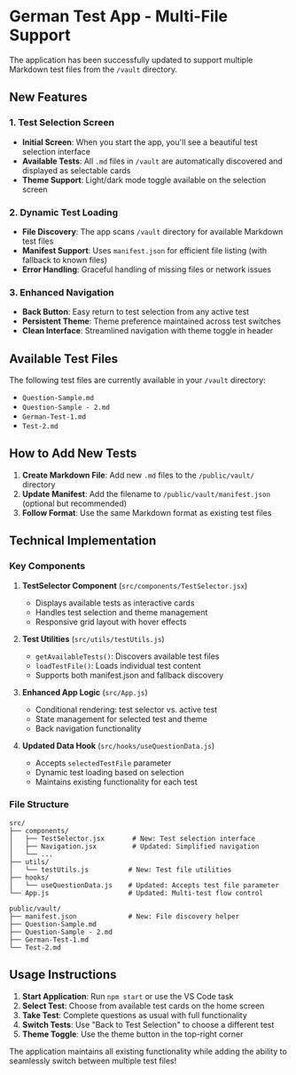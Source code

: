 # German Test App - Multi-File Support

The application has been successfully updated to support multiple Markdown test files from the `/vault` directory.

## New Features

### 1. Test Selection Screen
- **Initial Screen**: When you start the app, you'll see a beautiful test selection interface
- **Available Tests**: All `.md` files in `/vault` are automatically discovered and displayed as selectable cards
- **Theme Support**: Light/dark mode toggle available on the selection screen

### 2. Dynamic Test Loading
- **File Discovery**: The app scans `/vault` directory for available Markdown test files
- **Manifest Support**: Uses `manifest.json` for efficient file listing (with fallback to known files)
- **Error Handling**: Graceful handling of missing files or network issues

### 3. Enhanced Navigation
- **Back Button**: Easy return to test selection from any active test
- **Persistent Theme**: Theme preference maintained across test switches
- **Clean Interface**: Streamlined navigation with theme toggle in header

## Available Test Files

The following test files are currently available in your `/vault` directory:
- `Question-Sample.md`
- `Question-Sample - 2.md` 
- `German-Test-1.md`
- `Test-2.md`

## How to Add New Tests

1. **Create Markdown File**: Add new `.md` files to the `/public/vault/` directory
2. **Update Manifest**: Add the filename to `/public/vault/manifest.json` (optional but recommended)
3. **Follow Format**: Use the same Markdown format as existing test files

## Technical Implementation

### Key Components

1. **TestSelector Component** (`src/components/TestSelector.jsx`)
   - Displays available tests as interactive cards
   - Handles test selection and theme management
   - Responsive grid layout with hover effects

2. **Test Utilities** (`src/utils/testUtils.js`)
   - `getAvailableTests()`: Discovers available test files
   - `loadTestFile()`: Loads individual test content
   - Supports both manifest.json and fallback discovery

3. **Enhanced App Logic** (`src/App.js`)
   - Conditional rendering: test selector vs. active test
   - State management for selected test and theme
   - Back navigation functionality

4. **Updated Data Hook** (`src/hooks/useQuestionData.js`)
   - Accepts `selectedTestFile` parameter
   - Dynamic test loading based on selection
   - Maintains existing functionality for each test

### File Structure
```
src/
├── components/
│   ├── TestSelector.jsx       # New: Test selection interface
│   ├── Navigation.jsx         # Updated: Simplified navigation
│   └── ...
├── utils/
│   └── testUtils.js          # New: Test file utilities
├── hooks/
│   └── useQuestionData.js    # Updated: Accepts test file parameter
└── App.js                    # Updated: Multi-test flow control

public/vault/
├── manifest.json             # New: File discovery helper
├── Question-Sample.md
├── Question-Sample - 2.md
├── German-Test-1.md
└── Test-2.md
```

## Usage Instructions

1. **Start Application**: Run `npm start` or use the VS Code task
2. **Select Test**: Choose from available test cards on the home screen
3. **Take Test**: Complete questions as usual with full functionality
4. **Switch Tests**: Use "Back to Test Selection" to choose a different test
5. **Theme Toggle**: Use the theme button in the top-right corner

The application maintains all existing functionality while adding the ability to seamlessly switch between multiple test files!
